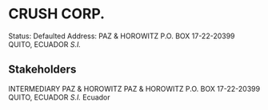 # CRUSH CORP.
Status: Defaulted
Address: PAZ & HOROWITZ P.O. BOX 17-22-20399 QUITO, ECUADOR *S.I.*

## Stakeholders
INTERMEDIARY
PAZ & HOROWITZ
PAZ & HOROWITZ P.O. BOX 17-22-20399 QUITO, ECUADOR *S.I.*
Ecuador



